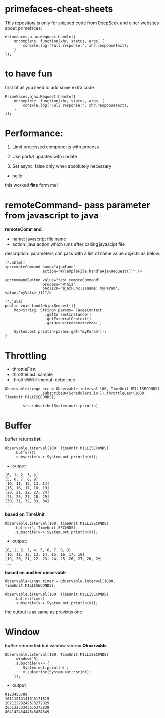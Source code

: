 # primefaces-cheat-sheets

This repository is only for snipped code from DeepSeek and other websites about primefaces:

```
PrimeFaces.ajax.Request.handle({
    oncomplete: function(xhr, status, args) {
        console.log("Full response:", xhr.responseText);
    }
});
```

# to have fun

first of all you need to add some extra code

```
PrimeFaces.ajax.Request.handle({
    oncomplete: function(xhr, status, args) {
        console.log("Full response:", xhr.responseText);
    }
});
```

# Performance:

1. Limit processed components with process

2. Use partial updates with update

3. Set async: false only when absolutely necessary

- hello

this worked **fine** form me!

# remoteCommand- pass parameter from javascript to java

**remoteCommand**:

- name: javascript file name
- action: java action which runs after calling javascipt file

description: parameters can pass with a list of name value objects as below.

```
(*.xhtml)
<p:remoteCommand name="ajaxFunc"
                 action="#{sampleFile.handleAjaxRequest()}" />

<p:commandButton value="test remoteCommand"
                 process="@this"
                 onclick="ajaxFunc([{name:'myParam', value:'myValue'}])"/>

(*.java)
public void handleAjaxRequest(){
    Map<String, String> params= FacesContext
                  .getCurrentInstance()
                  .getExternalContext()
                  .getRequestParameterMap();

    System.out.println(params.get("myParam"));
}

```

# Throttling

- throttleFirst
- throttleLast: sample
- throttleWithTimeout: debounce

```
Observable<Long> src = Observable.interval(100, TimeUnit.MILLISECONDS)
                .subscribeOn(Schedulers.io()).throttleLast(1000, TimeUnit.MILLISECONDS);

        src.subscribe(System.out::println);
```

# Buffer

buffer returns **list**

```
Observable.interval(100, TimeUnit.MILLISECONDS)
    .buffer(5)
    .subscribe(v-> System.out.println(v));
```

- output

```
[0, 1, 2, 3, 4]
[5, 6, 7, 8, 9]
[10, 11, 12, 13, 14]
[15, 16, 17, 18, 19]
[20, 21, 22, 23, 24]
[25, 26, 27, 28, 29]
[30, 31, 32, 33, 34]
...
```

**based on TimeUnit**

```
Observable.interval(100, TimeUnit.MILLISECONDS)
    .buffer(1, TimeUnit.SECONDS)
    .subscribe(v-> System.out.println(v));
```

- output:

```
[0, 1, 2, 3, 4, 5, 6, 7, 8, 9]
[10, 11, 12, 13, 14, 15, 16, 17, 18]
[19, 20, 21, 22, 23, 24, 25, 26, 27, 28, 29]
...
```

**based on another observable**

```
Observable<Long> timer = Observable.interval(1000, TimeUnit.MILLISECONDS);

Observable.interval(100, TimeUnit.MILLISECONDS)
    .buffer(timer)
    .subscribe(v-> System.out.println(v));
```

the output is as same as previous one

# Window

buffer returns **list** but window returns **Observable**

```
Observable.interval(100, TimeUnit.MILLISECONDS)
    .window(10)
    .subscribe(v-> {
        System.out.println();
        v.subscribe(System.out::print);
    });
```

- output

```
0123456789
10111213141516171819
20212223242526272829
30313233343536373839
40414243444546474849
```
